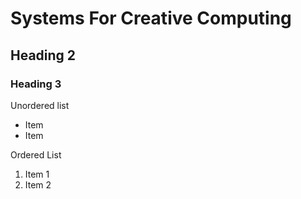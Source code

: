 # Systems For Creative Computing

## Heading 2

### Heading 3

Unordered list

- Item
- Item

Ordered List

1. Item 1
2. Item 2

